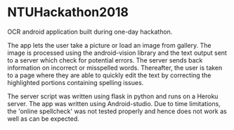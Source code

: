 # NTUHackathon2018

OCR android application built during one-day hackathon.

The app lets the user take a picture or load an image from gallery. The image is processed using the android-vision library and the text output sent to a server which check for potential errors. The server sends back information on incorrect or misspelled words. Thereafter, the user is taken to a page where they are able to quickly edit the text by correcting the highlighted portions containing spelling issues. 

The server script was written using flask in python and runs on a Heroku server. The app was written using Android-studio. Due to time limitations, the 'online spellcheck' was not tested properly and hence does not work as well as can be expected.
